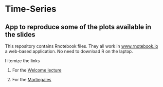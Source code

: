 # Time-Series


## App to reproduce some of the plots available in the slides

This repository contains Rnotebook files. They all work in www.rnotebook.io a web-based application. No need to download R on the laptop.

I itemize the links

1. For the [Welcome lecture](https://rnotebook.io/anon/45155a7fdcf1ede1/notebooks/Welcome_TimeSeries.ipynb)


2. For the [Martingales](https://rnotebook.io/anon/e9b675c01beffd94/notebooks/Martingale.ipynb#)
